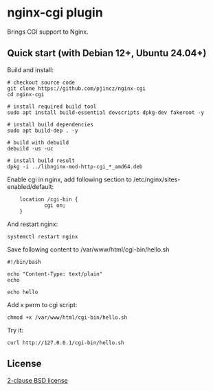 # nginx-cgi plugin

Brings CGI support to Nginx.

## Quick start (with Debian 12+, Ubuntu 24.04+)

Build and install:
```
# checkout source code
git clone https://github.com/pjincz/nginx-cgi
cd nginx-cgi

# install required build tool
sudo apt install build-essential devscripts dpkg-dev fakeroot -y

# install build dependencies
sudo apt build-dep . -y

# build with debuild
debuild -us -uc

# install build result
dpkg -i ../libnginx-mod-http-cgi_*_amd64.deb 
```

Enable cgi in nginx, add following section to /etc/nginx/sites-enabled/default:

```
    location /cgi-bin {
            cgi on;
    }
```

And restart nginx:

```
systemctl restart nginx
```

Save following content to /var/www/html/cgi-bin/hello.sh

```
#!/bin/bash

echo "Content-Type: text/plain"
echo

echo hello
```

Add x perm to cgi script:

```
chmod +x /var/www/html/cgi-bin/hello.sh
```

Try it:

```
curl http://127.0.0.1/cgi-bin/hello.sh
```

## License

[2-clause BSD license](LICENSE)

